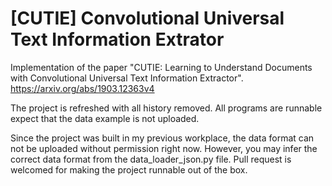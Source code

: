 # [CUTIE] Convolutional Universal Text Information Extrator

Implementation of the paper "CUTIE: Learning to Understand Documents with Convolutional Universal Text Information Extractor".
https://arxiv.org/abs/1903.12363v4

The project is refreshed with all history removed. All programs are runnable expect that the data example is not uploaded.

Since the project was built in my previous workplace, the data format can not be uploaded without permission right now. However, you may infer the correct data format from the data_loader_json.py file. Pull request is welcomed for making the project runnable out of the box. 